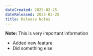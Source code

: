 ```yaml
---
dateCreated: 2025-02-25
dateReleased: 2025-02-25
title: Release Notes
---
```


**Note:** This is very important information

- Added new feature
- Did something else
